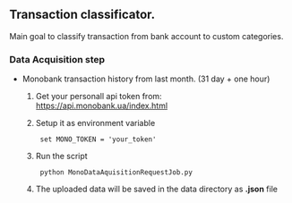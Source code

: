 ## Transaction classificator. 
Main goal to classify transaction from bank account to custom categories. 

### Data Acquisition step 

- Monobank transaction history from last month. (31 day + one hour)
    
    1.  Get your personall api token from: https://api.monobank.ua/index.html

    2. Setup it as environment variable 

            set MONO_TOKEN = 'your_token'

    3. Run the script 


            python MonoDataAquisitionRequestJob.py

    4. The uploaded data will be saved in the data directory as **.json** file

